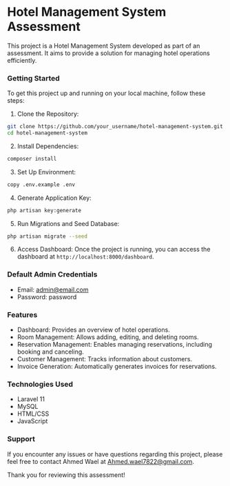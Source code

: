 # Hotel Management System Assessment

This project is a Hotel Management System developed as part of an assessment. It aims to provide a solution for managing hotel operations efficiently.

### Getting Started

To get this project up and running on your local machine, follow these steps:

1. Clone the Repository:
```bash
git clone https://github.com/your_username/hotel-management-system.git
cd hotel-management-system
```

2. Install Dependencies:
```bash
composer install
```

3. Set Up Environment:
```bash
copy .env.example .env
```

4. Generate Application Key:
```bash
php artisan key:generate
```

5. Run Migrations and Seed Database:
```bash
php artisan migrate --seed
```

6. Access Dashboard:
   Once the project is running, you can access the dashboard at `http://localhost:8000/dashboard`.

### Default Admin Credentials

- Email: admin@email.com
- Password: password

### Features

- Dashboard: Provides an overview of hotel operations.
- Room Management: Allows adding, editing, and deleting rooms.
- Reservation Management: Enables managing reservations, including booking and canceling.
- Customer Management: Tracks information about customers.
- Invoice Generation: Automatically generates invoices for reservations.

### Technologies Used

- Laravel 11
- MySQL
- HTML/CSS
- JavaScript

### Support

If you encounter any issues or have questions regarding this project, please feel free to contact Ahmed Wael at Ahmed.wael7822@gmail.com.

Thank you for reviewing this assessment!
